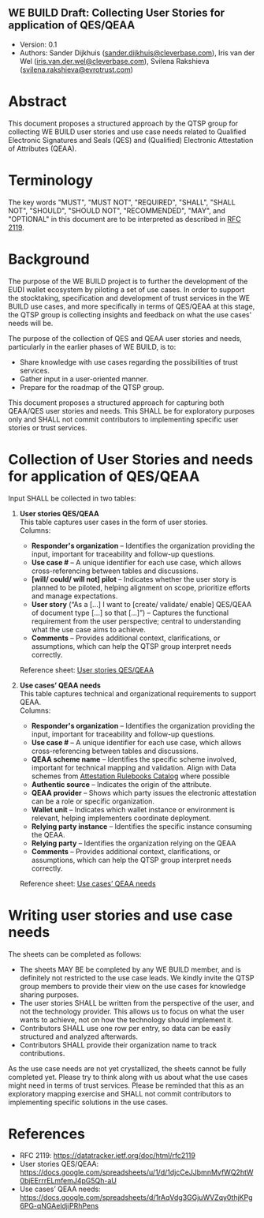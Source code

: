 ## WE BUILD Draft: Collecting User Stories for application of QES/QEAA 

* Version: 0.1  
* Authors: Sander Dijkhuis (sander.dijkhuis@cleverbase.com), Iris van der Wel (iris.van.der.wel@cleverbase.com), Svilena Rakshieva (svilena.rakshieva@evrotrust.com)

# Abstract

This document proposes a structured approach by the QTSP group for collecting WE BUILD user stories and use case needs related to Qualified Electronic Signatures and Seals (QES) and (Qualified) Electronic Attestation of Attributes (QEAA).

# Terminology

The key words "MUST", "MUST NOT", "REQUIRED", "SHALL", "SHALL NOT", "SHOULD", "SHOULD NOT", "RECOMMENDED",  "MAY", and "OPTIONAL" in this document are to be interpreted as described in [RFC 2119](#RFC2119).

# Background

The purpose of the WE BUILD project is to further the development of the EUDI wallet ecosystem by piloting a set of use cases. In order to support the stocktaking, specification and development of trust services in the WE BUILD use cases, and more specifically in terms of QES/QEAA at this stage, the QTSP group is collecting insights and feedback on what the use cases' needs will be.

The purpose of the collection of QES and QEAA user stories and needs, particularly in the earlier phases of WE BUILD, is to:

- Share knowledge with use cases regarding the possibilities of trust services.
- Gather input in a user-oriented manner.
- Prepare for the roadmap of the QTSP group.

This document proposes a structured approach for capturing both QEAA/QES user stories and needs. This SHALL be for exploratory purposes only and SHALL not commit contributors to implementing specific user stories or trust services.


# Collection of User Stories and needs for application of QES/QEAA

Input SHALL be collected in two  tables:

1. **User stories QES/QEAA**  
   This table captures user cases in the form of user stories.  
   Columns:  
   - **Responder's organization** – Identifies the organization providing the input, important for traceability and follow-up questions.  
   - **Use case #** – A unique identifier for each use case, which allows cross-referencing between tables and discussions.
   - **[will/ could/ will not] pilot** – Indicates whether the user story is planned to be piloted, helping alignment on scope, prioritize efforts and manage expectations.
   - **User story** (“As a [...] I want to [create/ validate/ enable] QES/QEAA of document type [...] so that [...]”) – Captures the functional requirement from the user perspective; central to understanding what the use case aims to achieve.
   - **Comments** – Provides additional context, clarifications, or assumptions, which can help the QTSP group interpret needs correctly.

   Reference sheet: [User stories QES/QEAA](https://docs.google.com/spreadsheets/u/1/d/1djcCeJJbmnMvfWQ2htW0bjEErrrELmfemJ4pG5Qh-aU)

2. **Use cases’ QEAA needs**  
   This table captures technical and organizational requirements to support QEAA.  
   Columns:  
   - **Responder's organization** – Identifies the organization providing the input, important for traceability and follow-up questions.  
   - **Use case #** – A unique identifier for each use case, which allows cross-referencing between tables and discussions.
   - **QEAA scheme name** – Identifies the specific scheme involved, important for technical mapping and validation. Align with Data schemes from [Attestation Rulebooks Catalog](https://github.com/eu-digital-identity-wallet/eudi-doc-attestation-rulebooks-catalog) where possible
   - **Authentic source** – Indicates the origin of the attribute.
   -  **QEAA provider** – Shows which party issues the electronic attestation can be a role or specific organization.
   -  **Wallet unit** – Indicates which wallet instance or environment is relevant, helping implementers coordinate deployment.
   -  **Relying party instance** – Identifies the specific instance consuming the QEAA.
   -  **Relying party** – Identifies the organization relying on the QEAA
   -  **Comments** – Provides additional context, clarifications, or assumptions, which can help the QTSP group interpret needs correctly.  

   Reference sheet: [Use cases’ QEAA needs](https://docs.google.com/spreadsheets/d/1rAqVdg3GGjuWVZqy0thjKPg6PG-qNGAeldjiPRhPens)

# Writing user stories and use case needs

  The sheets can be completed as follows:
  - The sheets MAY BE be completed by any WE BUILD member, and is definitely not restricted to the use case leads. We kindly invite the QTSP group members to provide their view on the use cases for knowledge sharing purposes.
  - The user stories SHALL be written from the perspective of the user, and not the technology provider. This allows us to focus on what the user wants to achieve, not on how the technology should implement it.  
  - Contributors SHALL use one row per entry, so data can be easily structured and analyzed afterwards.
  - Contributors SHALL provide their organization name to track contributions.
  
  As the use case needs are not yet crystallized, the sheets cannot be fully completed yet. Please try to think along with us about what the use cases might need in terms of trust services. Please be reminded that this as an exploratory mapping exercise and SHALL not commit contributors to implementing specific solutions in the use cases.

# References

- RFC 2119: https://datatracker.ietf.org/doc/html/rfc2119
- User stories QES/QEAA: https://docs.google.com/spreadsheets/u/1/d/1djcCeJJbmnMvfWQ2htW0bjEErrrELmfemJ4pG5Qh-aU
- Use cases’ QEAA needs: https://docs.google.com/spreadsheets/d/1rAqVdg3GGjuWVZqy0thjKPg6PG-qNGAeldjiPRhPens
  
